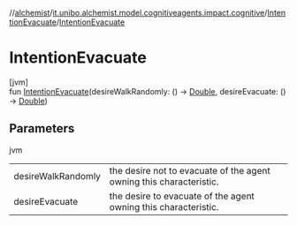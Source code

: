 //[alchemist](../../../index.md)/[it.unibo.alchemist.model.cognitiveagents.impact.cognitive](../index.md)/[IntentionEvacuate](index.md)/[IntentionEvacuate](-intention-evacuate.md)

# IntentionEvacuate

[jvm]\
fun [IntentionEvacuate](-intention-evacuate.md)(desireWalkRandomly: () -> [Double](https://kotlinlang.org/api/latest/jvm/stdlib/kotlin/-double/index.html), desireEvacuate: () -> [Double](https://kotlinlang.org/api/latest/jvm/stdlib/kotlin/-double/index.html))

## Parameters

jvm

| | |
|---|---|
| desireWalkRandomly | the desire not to evacuate of the agent owning this characteristic. |
| desireEvacuate | the desire to evacuate of the agent owning this characteristic. |
